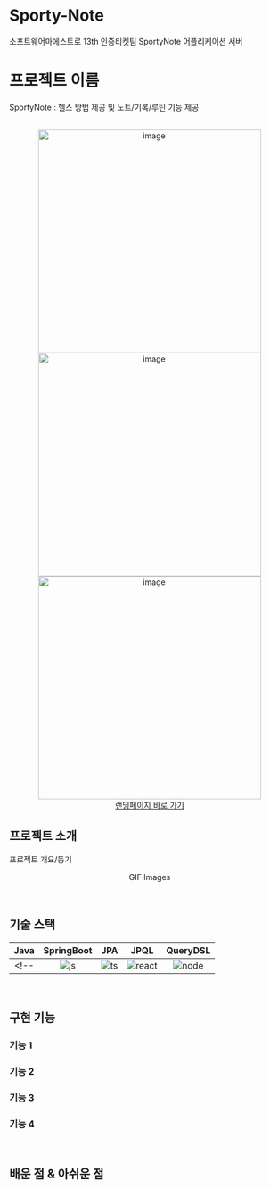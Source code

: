 # Sporty-Note
소프트웨어마에스트로 13th 인증티켓팀 SportyNote 어플리케이션 서버

# 프로젝트 이름
SportyNote : 헬스 방법 제공 및 노트/기록/루틴 기능 제공
<p align="center">
  <br>
  <img width="400" alt="image" src="https://user-images.githubusercontent.com/57786933/196044691-93ad7348-2029-4258-b10a-adb7efca5838.jpg">
  <br>
  <img width="400" alt="image" src="https://user-images.githubusercontent.com/57786933/196044702-7b0689b1-8dc0-4570-b94e-66cdde73aca0.jpg">
  <img width="400" alt="image" src="https://user-images.githubusercontent.com/57786933/196044698-0e1168ba-3e29-4648-86e0-e752d8628f77.jpg">
  <br>
   <a href= "https://sporty.imweb.me/">랜딩페이지 바로 가기</a>
</p>


## 프로젝트 소개

<p align="justify">
프로젝트 개요/동기
</p>

<p align="center">
GIF Images
</p>

<br>

## 기술 스택

| Java | SpringBoot |  JPA   |  JPQL   |  QueryDSL   |
| :--------: | :--------: | :------: | :-----: |:------: |
<!--|   ![js]    |   ![ts]    | ![react] | ![node] |-->

<br>

## 구현 기능

### 기능 1

### 기능 2

### 기능 3

### 기능 4

<br>

## 배운 점 & 아쉬운 점

<p align="justify">

</p>

<br>


<!-- Stack Icon Refernces -->
[js]: /images/stack/javascript.svg
[ts]: /images/stack/typescript.svg
[react]: /images/stack/react.svg
[node]: /images/stack/node.svg
